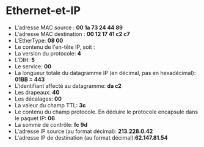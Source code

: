 # Ethernet-et-IP
- L'adresse MAC source : **00 1a 73 24 44 89**
- L'adresse MAC destination : **00 12 17 41 c2 c7**
- L'EtherType: **08 00**
- Le contenu de l'en-tête IP, soit :
- La version du protocole: **4**
- L'DIH: **5**
- Le service: **00**
- La longueur totale du datagramme IP (en décimal, pas en hexadécimal):  **01BB = 443**
- L'identifiant affecté au datagramme: **da c2**
- Les drapeaux: **40**
- Les décalages: **00**
- La valeur du champ TTL: **3c**
- Le contenu du champ protocole. En déduire le protocole encapsulé dans le
paquet IP: **06**
- La somme de contrôle: **fc 9d**
- L'adresse IP source (au format décimal): **213.228.0.42**
- L'adresse IP de destination (au format décimal):**62.147.81.54**

